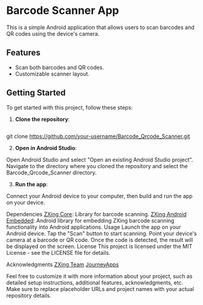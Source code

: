 # Barcode Scanner App

This is a simple Android application that allows users to scan barcodes and QR codes using the device's camera.

## Features

- Scan both barcodes and QR codes.
- Customizable scanner layout.

## Getting Started

To get started with this project, follow these steps:

1. **Clone the repository**:
   ```bash
git clone https://github.com/your-username/Barcode_Qrcode_Scanner.git

2. **Open in Android Studio**:

Open Android Studio and select "Open an existing Android Studio project". Navigate to the directory where you cloned the repository and select the Barcode_Qrcode_Scanner directory.

3. **Run the app**:

Connect your Android device to your computer, then build and run the app on your device.

Dependencies
[ZXing Core](https://github.com/zxing/zxing): Library for barcode scanning.
[ZXing Android Embedded](https://github.com/journeyapps/zxing-android-embedded): Android library for embedding ZXing barcode scanning functionality into Android applications.
Usage
Launch the app on your Android device.
Tap the "Scan" button to start scanning.
Point your device's camera at a barcode or QR code.
Once the code is detected, the result will be displayed on the screen.
License
This project is licensed under the MIT License - see the LICENSE file for details.

Acknowledgments
[ZXing Team](https://github.com/zxing)
[JourneyApps](https://github.com/journeyapps)

Feel free to customize it with more information about your project, such as detailed setup instructions, additional features, acknowledgments, etc. Make sure to replace placeholder URLs and project names with your actual repository details.

